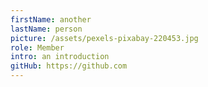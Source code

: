 ```yaml
---
firstName: another
lastName: person
picture: /assets/pexels-pixabay-220453.jpg
role: Member
intro: an introduction
gitHub: https://github.com
---
```

